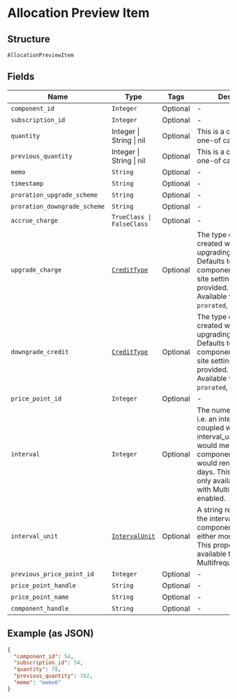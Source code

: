 
# Allocation Preview Item

## Structure

`AllocationPreviewItem`

## Fields

| Name | Type | Tags | Description |
|  --- | --- | --- | --- |
| `component_id` | `Integer` | Optional | - |
| `subscription_id` | `Integer` | Optional | - |
| `quantity` | Integer \| String \| nil | Optional | This is a container for one-of cases. |
| `previous_quantity` | Integer \| String \| nil | Optional | This is a container for one-of cases. |
| `memo` | `String` | Optional | - |
| `timestamp` | `String` | Optional | - |
| `proration_upgrade_scheme` | `String` | Optional | - |
| `proration_downgrade_scheme` | `String` | Optional | - |
| `accrue_charge` | `TrueClass \| FalseClass` | Optional | - |
| `upgrade_charge` | [`CreditType`](../../doc/models/credit-type.md) | Optional | The type of credit to be created when upgrading/downgrading. Defaults to the component and then site setting if one is not provided.<br>Available values: `full`, `prorated`, `none`. |
| `downgrade_credit` | [`CreditType`](../../doc/models/credit-type.md) | Optional | The type of credit to be created when upgrading/downgrading. Defaults to the component and then site setting if one is not provided.<br>Available values: `full`, `prorated`, `none`. |
| `price_point_id` | `Integer` | Optional | - |
| `interval` | `Integer` | Optional | The numerical interval. i.e. an interval of ‘30’ coupled with an interval_unit of day would mean this component price point would renew every 30 days. This property is only available for sites with Multifrequency enabled. |
| `interval_unit` | [`IntervalUnit`](../../doc/models/interval-unit.md) | Optional | A string representing the interval unit for this component price point, either month or day. This property is only available for sites with Multifrequency enabled. |
| `previous_price_point_id` | `Integer` | Optional | - |
| `price_point_handle` | `String` | Optional | - |
| `price_point_name` | `String` | Optional | - |
| `component_handle` | `String` | Optional | - |

## Example (as JSON)

```json
{
  "component_id": 54,
  "subscription_id": 54,
  "quantity": 78,
  "previous_quantity": 192,
  "memo": "memo6"
}
```

